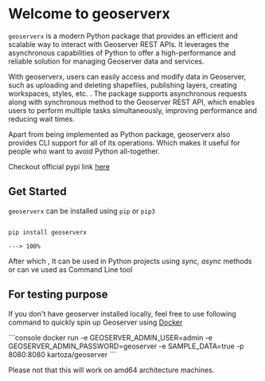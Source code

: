 # Welcome to geoserverx 

`geoserverx` is a modern Python package that provides an efficient and scalable way to interact with Geoserver REST APIs. It leverages the asynchronous capabilities of Python to offer a high-performance and reliable solution for managing Geoserver data and services.

With geoserverx, users can easily access and modify data in Geoserver, such as uploading and deleting shapefiles, publishing layers, creating workspaces, styles, etc. . The package supports asynchronous requests along with synchronous method to the Geoserver REST API, which enables users to perform multiple tasks simultaneously, improving performance and reducing wait times.

Apart from being implemented as Python package, geoserverx also provides CLI support for all of its operations. Which makes it useful for people who want to avoid Python all-together. 

Checkout official pypi link [here](https://pypi.org/project/geoserverx/)

## Get Started

`geoserverx` can be installed using `pip` or `pip3`

<div class="termy">

```console

pip install geoserverx

---> 100%
```
</div>

After which , It can be used in Python projects using <i>sync, async</i> methods or can ve used as Command Line tool

## For testing purpose
If you don't have geoserver installed locally, feel free to use following command to quickly spin up Geoserver using [Docker](https://www.docker.com/)

<div class="termy">
```console
docker run -e GEOSERVER_ADMIN_USER=admin -e GEOSERVER_ADMIN_PASSWORD=geoserver -e SAMPLE_DATA=true -p 8080:8080 kartoza/geoserver
```
</div>

Please not that this will work on amd64 architecture machines.